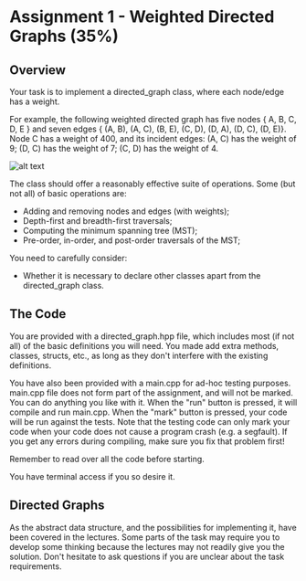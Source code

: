 # Assignment 1 - Weighted Directed Graphs (35%)

## Overview

Your task is to implement a directed_graph class, where each node/edge has a weight.

For example, the following weighted directed graph has five nodes { A, B, C, D, E } and seven edges { (A, B), (A, C), (B, E), (C, D), (D, A), (D, C), (D, E)}. Node C has a weight of 400, and its incident edges: (A, C) has the weight of 9; (D, C) has the weight of 7; (C, D) has the weight of 4.

![alt text](https://static.edusercontent.com/files/tNgXLDUJfwIeh9aIT0dOT3ky.png)

The class should offer a reasonably effective suite of operations. Some (but not all) of basic operations are:

- Adding and removing nodes and edges (with weights);
- Depth-first and breadth-first traversals;
- Computing the minimum spanning tree (MST);
- Pre-order, in-order, and post-order traversals of the MST;

You need to carefully consider:

- Whether it is necessary to declare other classes apart from the directed_graph class.

## The Code

You are provided with a directed_graph.hpp file, which includes most (if not all) of the basic definitions you will need. You made add extra methods, classes, structs, etc., as long as they don't interfere with the existing definitions.

You have also been provided with a main.cpp for ad-hoc testing purposes. main.cpp file does not form part of the assignment, and will not be marked. You can do anything you like with it. When the "run" button is pressed, it will compile and run main.cpp. When the "mark" button is pressed, your code will be run against the tests. Note that the testing code can only mark your code when your code does not cause a program crash (e.g. a segfault). If you get any errors during compiling, make sure you fix that problem first!

Remember to read over all the code before starting.

You have terminal access if you so desire it.

## Directed Graphs

As the abstract data structure, and the possibilities for implementing it, have been covered in the lectures. Some parts of the task may require you to develop some thinking because the lectures may not readily give you the solution. Don't hesitate to ask questions if you are unclear about the task requirements.
